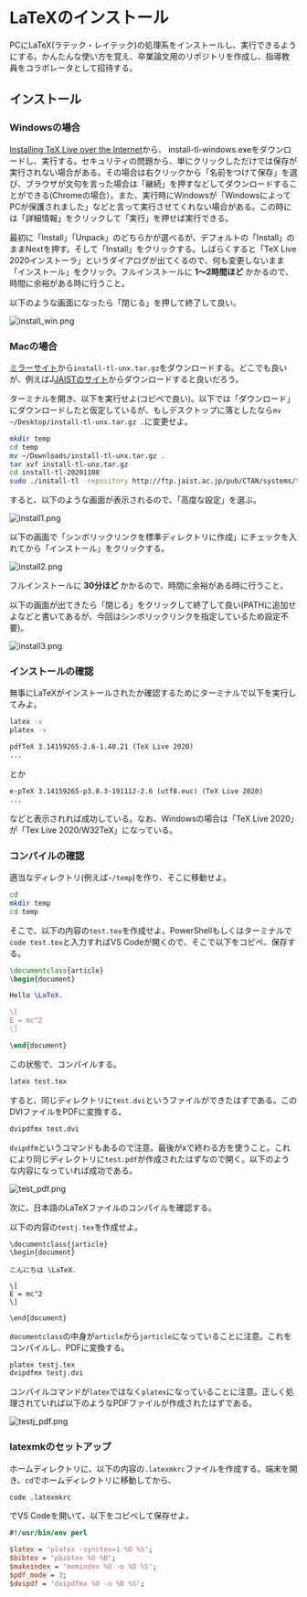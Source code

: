 # LaTeXのインストール

PCにLaTeX(ラテック・レイテック)の処理系をインストールし、実行できるようにする。かんたんな使い方を覚え、卒業論文用のリポジトリを作成し、指導教員をコラボレータとして招待する。

## インストール

### Windowsの場合

[Installing TeX Live over the Internet](https://www.tug.org/texlive/acquire-netinstall.html)から、 install-tl-windows.exeをダウンロードし、実行する。セキュリティの問題から、単にクリックしただけでは保存が実行されない場合がある。その場合は右クリックから「名前をつけて保存」を選び、ブラウザが文句を言った場合は「継続」を押すなどしてダウンロードすることができる(Chromeの場合）。また、実行時にWindowsが「WindowsによってPCが保護されました」などと言って実行させてくれない場合がある。この時には「詳細情報」をクリックして「実行」を押せば実行できる。

最初に「Install」「Unpack」のどちらかが選べるが、デフォルトの「Install」のままNextを押す。そして「Install」をクリックする。しばらくすると「TeX Live 2020インストーラ」というダイアログが出てくるので、何も変更しないまま「インストール」をクリック。フルインストールに **1〜2時間ほど** かかるので、時間に余裕がある時に行うこと。

以下のような画面になったら「閉じる」を押して終了して良い。

![install_win.png](fig/install_win.png)

### Macの場合

[ミラーサイト](https://texwiki.texjp.org/?TeX%20Live#tlnet)から`install-tl-unx.tar.gz`をダウンロードする。どこでも良いが、例えばJ[JAISTのサイト](http://ftp.jaist.ac.jp/pub/CTAN/systems/texlive/tlnet/)からダウンロードすると良いだろう。

ターミナルを開き、以下を実行せよ(コピペで良い)。以下では「ダウンロード」にダウンロードしたと仮定しているが、もしデスクトップに落としたなら`mv ~/Desktop/install-tl-unx.tar.gz .`に変更せよ。

```sh
mkdir temp
cd temp
mv ~/Downloads/install-tl-unx.tar.gz .
tar xvf install-tl-unx.tar.gz
cd install-tl-20201108
sudo ./install-tl -repository http://ftp.jaist.ac.jp/pub/CTAN/systems/texlive/tlnet/
```

すると、以下のような画面が表示されるので、「高度な設定」を選ぶ。

![install1.png](fig/install1.png)

以下の画面で「シンボリックリンクを標準ディレクトリに作成」にチェックを入れてから「インストール」をクリックする。

![install2.png](fig/install2.png)

フルインストールに **30分ほど** かかるので、時間に余裕がある時に行うこと。

以下の画面が出てきたら「閉じる」をクリックして終了して良い(PATHに追加せよなどと書いてあるが、今回はシンボリックリンクを指定しているため設定不要)。

![install3.png](fig/install3.png)

### インストールの確認

無事にLaTeXがインストールされたか確認するためにターミナルで以下を実行してみよ。

```sh
latex -v
platex -v
```

```txt
pdfTeX 3.14159265-2.6-1.40.21 (TeX Live 2020)
...
```

とか

```txt
e-pTeX 3.14159265-p3.8.3-191112-2.6 (utf8.euc) (TeX Live 2020)
...
```

などと表示されれば成功している。なお、Windowsの場合は「TeX Live 2020」が「Tex Live 2020/W32TeX」になっている。

### コンパイルの確認

適当なディレクトリ(例えば`~/temp`)を作り、そこに移動せよ。

```sh
cd
mkdir temp
cd temp
```

そこで、以下の内容の`test.tex`を作成せよ。PowerShellもしくはターミナルで`code test.tex`と入力すればVS Codeが開くので、そこで以下をコピペ、保存する。

```tex
\documentclass{article}
\begin{document}

Hello \LaTeX.

\[
E = mc^2
\]

\end{document}
```

この状態で、コンパイルする。

```sh
latex test.tex
```

すると、同じディレクトリに`test.dvi`というファイルができたはずである。このDVIファイルをPDFに変換する。

```sh
dvipdfmx test.dvi
```

`dvipdfm`というコマンドもあるので注意。最後がxで終わる方を使うこと。これにより同じディレクトリに`test.pdf`が作成されたはずなので開く。以下のような内容になっていれば成功である。

![test_pdf.png](fig/test_pdf.png)

次に、日本語のLaTeXファイルのコンパイルを確認する。

以下の内容の`testj.tex`を作成せよ。

```tex4
\documentclass{jarticle}
\begin{document}

こんにちは \LaTeX.

\[
E = mc^2
\]

\end{document}
```

`documentclass`の中身が`article`から`jarticle`になっていることに注意。これをコンパイルし、PDFに変換する。

```sh
platex testj.tex
dvipdfmx testj.dvi
```

コンパイルコマンドが`latex`ではなく`platex`になっていることに注意。正しく処理されていれば以下のようなPDFファイルが作成されたはずである。

![testj_pdf.png](fig/testj_pdf.png)

### latexmkのセットアップ

ホームディレクトリに、以下の内容の`.latexmkrc`ファイルを作成する。端末を開き、`cd`でホームディレクトリに移動してから、

```sh
code .latexmkrc
```

でVS Codeを開いて、以下をコピペして保存せよ。

```perl
#!/usr/bin/env perl

$latex = 'platex -synctex=1 %O %S';
$bibtex = 'pbibtex %O %B';
$makeindex = 'memindex %O -o %D %S';
$pdf_mode = 3;
$dvipdf = 'dvipdfmx %O -o %D %S';
```
